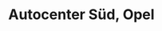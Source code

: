 ---
title: "Autocenter Süd, Opel"
url: /freiburg-im-breisgau/autocenter-sued-opel/
shop: Autohaus
---